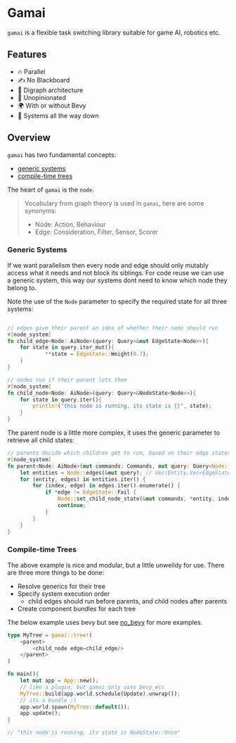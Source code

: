 # Gamai

`gamai` is a flexible task switching library suitable for game AI, robotics etc.

## Features

- 🔥 Parallel
- ✍️ No Blackboard
- 🌴 Digraph architecture
- 🌈 Unopinionated
- 🌍 With or without Bevy
- 🐢 Systems all the way down

## Overview

`gamai` has two fundamental concepts:
- [generic systems](#generic-systems)
- [compile-time trees](#compile-time-trees)


The heart of `gamai` is the `node`.

> Vocabulary from graph theory is used in `gamai`, here are some synonyms:
> - Node: Action, Behaviour
> - Edge: Consideration, Filter, Sensor, Scorer

### Generic Systems

If we want parallelism then every node and edge should only mutably access what it needs and not block its siblings. For code reuse we can use a generic system, this way our systems dont need to know which node they belong to.

Note the use of the `Node` parameter to specify the required state for all three systems:
```rs

// edges give their parent an idea of whether their node should run
#[node_system]
fn child_edge<Node: AiNode>(query: Query<&mut EdgeState<Node>>){
	for state in query.iter_mut(){
			**state = EdgeState::Weight(0.7);
	}
}

// nodes run if their parent lets them
#[node_system]
fn child_node<Node: AiNode>(query: Query<&NodeState<Node>>){
	for state in query.iter(){
		println!("this node is running, its state is {}", state);
	}
}
```

The parent node is a little more complex, it uses the generic parameter to retrieve all child states:
```rs
// parents decide which children get to run, based on their edge states
#[node_system]
fn parent<Node: AiNode>(mut commands: Commands, mut query: Query<Node::EdgesQuery>) {
	let entities = Node::edges(&mut query); // Vec(Entity,Vec<EdgeState>)
	for (entity, edges) in entities.iter() {
		for (index, edge) in edges.iter().enumerate() {
			if *edge != EdgeState::Fail {
				Node::set_child_node_state(&mut commands, *entity, index).unwrap();
				continue;
			}
		}
	}
}

```

### Compile-time Trees

The above example is nice and modular, but a little unweildy for use. There are three more things to be done:
- Resolve generics for their tree
- Specify system execution order
	- child edges should run before parents, and child nodes after parents
- Create component bundles for each tree

The below example uses bevy but see [no_bevy](./no_bevy) for more examples.
```rs
type MyTree = gamai::tree!(
	<parent>
		<child_node edge=child_edge/>
	</parent>
)

fn main(){
	let mut app = App::new();
	// like a plugin, but gamai only uses bevy_ecs
	MyTree::build(app.world.schedule(Update).unwrap());
	// its a bundle :)
	app.world.spawn(MyTree::default());
	app.update();
}

// "this node is running, its state is NodeState::Once"
```